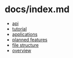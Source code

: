 docs/index.md
====

* [api](api/index.md)
* [tutorial](tutorial/index.md)
* [applications](applications.md)
* [planned features](future.md)
* [file structure](structure.md)
* [overview](overview.md)
